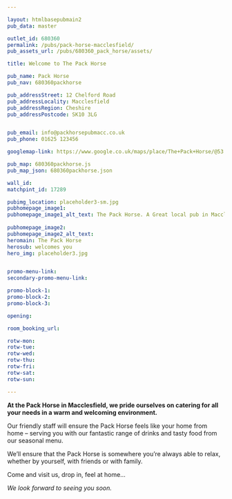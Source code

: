 ```yaml
---

layout: htmlbasepubmain2
pub_data: master

outlet_id: 680360
permalink: /pubs/pack-horse-macclesfield/
pub_assets_url: /pubs/680360_pack_horse/assets/

title: Welcome to The Pack Horse

pub_name: Pack Horse
pub_nav: 680360packhorse

pub_addressStreet: 12 Chelford Road
pub_addressLocality: Macclesfield
pub_addressRegion: Cheshire
pub_addressPostcode: SK10 3LG


pub_email: info@packhorsepubmacc.co.uk
pub_phone: 01625 123456

googlemap-link: https://www.google.co.uk/maps/place/The+Pack+Horse/@53.2593622,-2.1621998,15z/data=!4m5!3m4!1s0x0:0x3cc79e3038cc7ad!8m2!3d53.2593622!4d-2.1621998

pub_map: 680360packhorse.js
pub_map_json: 680360packhorse.json

wall_id:
matchpint_id: 17289

pubimg_location: placeholder3-sm.jpg
pubhomepage_image1: 
pubhomepage_image1_alt_text: The Pack Horse. A Great local pub in Macclesfield
 
pubhomepage_image2: 
pubhomepage_image2_alt_text: 
heromain: The Pack Horse
herosub: welcomes you
hero_img: placeholder3.jpg


promo-menu-link:
secondary-promo-menu-link:

promo-block-1: 
promo-block-2: 
promo-block-3: 

opening: 

room_booking_url: 

rotw-mon: 
rotw-tue:  
rotw-wed:  
rotw-thu:  
rotw-fri: 
rotw-sat: 
rotw-sun:  

---
```


**At the Pack Horse in Macclesfield, we pride ourselves on catering for all your needs in a warm and welcoming environment.**

Our friendly staff will ensure the Pack Horse feels like your home from home – serving you with our fantastic range of drinks and tasty food from our seasonal menu.

We’ll ensure that the Pack Horse is somewhere you’re always able to relax, whether by yourself, with friends or with family. 

Come and visit us, drop in, feel at home… 

*We look forward to seeing you soon.*





